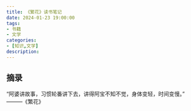 ```yaml
---
title: 《繁花》读书笔记
date: 2024-01-23 19:00:00
tags:
- 书籍
- 文学
categories:
- [知识,文学]
description: 
---
```


## 摘录
“阿婆讲故事，习惯轮番讲下去，讲得阿宝不知不觉，身体变轻，时间变慢。”
———《繁花》


